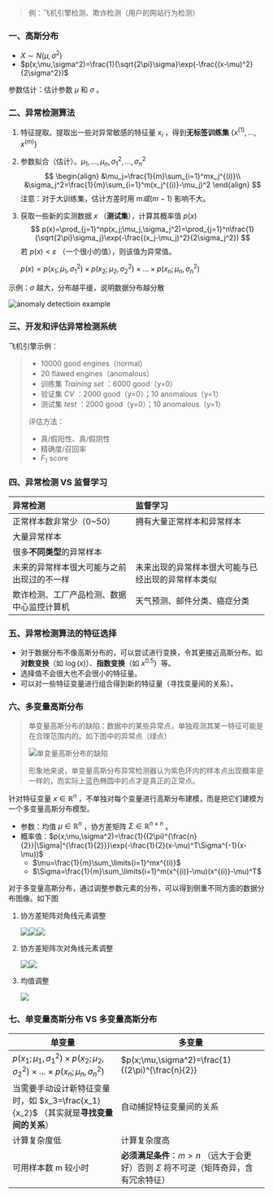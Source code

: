 > 例：飞机引擎检测、欺诈检测（用户的网站行为检测）

### 一、高斯分布

* $X\sim N(\mu,\sigma^2)$ 
* $p(x;\mu,\sigma^2)=\frac{1}{\sqrt{2\pi}\sigma}\exp(-\frac{(x-\mu)^2}{2\sigma^2})$ 

参数估计：估计参数 $\mu$ 和 $\sigma$ 。

### 二、异常检测算法

1. 特征提取。提取出一些对异常敏感的特征量 $x_i$ ，得到**无标签训练集** $\{x^{(1)},\ldots,x^{(m)}\}$ 

2. 参数拟合（估计）。$\mu_1,\ldots,\mu_n,\sigma_1^2,\ldots,\sigma_n^2$
   $$
   \begin{align}
   &\mu_j=\frac{1}{m}\sum_{i=1}^mx_j^{(i)}\\
   &\sigma_j^2=\frac{1}{m}\sum_{i=1}^m(x_j^{(i)}-\mu_j)^2
   \end{align}
   $$
   注意：对于大训练集，估计方差时用 $m或(m-1)$ 影响不大。

3. 获取一些新的实测数据 $x$ （**测试集**），计算其概率值 $p(x)$ 
   $$
   p(x)=\prod_{j=1}^np(x_j;\mu_j,\sigma_j^2)=\prod_{j=1}^n\frac{1}{\sqrt{2\pi}\sigma_j}\exp(-\frac{(x_j-\mu_j)^2}{2\sigma_j^2})
   $$
   若 $p(x)<\varepsilon$ （一个很小的值），则该值为异常值。

   $p(x)=p(x_1;\mu_1,\sigma_1^2)\times p(x_2;\mu_2,\sigma_2^2)\times\ldots\times p(x_n;\mu_n,\sigma_n^2)$

示例：$\sigma$ 越大，分布越平缓，说明数据分布越分散

![anomaly detectioin example](https://cdn.jsdelivr.net/gh/321hjd/ImageBed/MachineLearning/UnsupervisedLearning/anomaly-detectioin-example.jpg)

### 三、开发和评估异常检测系统

飞机引擎示例：

> * 10000  good engines（normal）
> * 20		flawed engines（anomalous）
> * 训练集 $Training~set$ ：6000 good（y=0）
> * 验证集 $CV$ ：2000 good（y=0）；10 anomalous（y=1）
> * 测试集 $test$ ：2000 good（y=0）；10 anomalous（y=1）
>
> 评估方法：
>
> * 真/假阳性、真/假阴性
> * 精确度/召回率
> * $F_1$ score

### 四、异常检测 VS 监督学习

| 异常检测                                   | 监督学习                                           |
| :----------------------------------------- | :------------------------------------------------- |
| 正常样本数非常少（0~50）                   | 拥有大量正常样本和异常样本                         |
| 大量异常样本                               |                                                    |
| 很多**不同类型**的异常样本                 |                                                    |
| 未来的异常样本很大可能与之前出现过的不一样 | 未来出现的异常样本很大可能与已经出现的异常样本类似 |
| 欺诈检测、工厂产品检测、数据中心监控计算机 | 天气预测、邮件分类、癌症分类                       |

### 五、异常检测算法的特征选择

* 对于数据分布不像高斯分布的，可以尝试进行变换，令其更接近高斯分布。如**对数变换**（如 $\log(x)$）、**指数变换**（如 $x^{0.5}$）等。
* 选择值不会很大也不会很小的特征量。 
* 可以对一些特征变量进行组合得到新的特征量（寻找变量间的关系）。

### 六、多变量高斯分布

> 单变量高斯分布的缺陷：数据中的某些异常点，单独观测其某一特征可能是在合理范围内的。如下图中的异常点（绿点）
>
> ![单变量高斯分布的缺陷](https://cdn.jsdelivr.net/gh/321hjd/ImageBed/MachineLearning/UnsupervisedLearning/example.jpg)
>
> 形象地来说，单变量高斯分布异常检测器认为紫色环内的样本点出现概率是一样的，而实际上蓝色椭圆中的点才是真正的正常点。

针对特征变量 $x\in\mathbb{R}^n$ ，不单独对每个变量进行高斯分布建模，而是把它们建模为一个多变量高斯分布模型。

* 参数：均值 $\mu\in\mathbb{R}^n$ ，协方差矩阵 $\Sigma\in\mathbb{R}^{n\times n}$ 。
* 概率值：$p(x;\mu,\sigma^2)=\frac{1}{(2\pi)^{\frac{n}{2}}|\Sigma|^{\frac{1}{2}}}\exp(-\frac{1}{2}(x-\mu)^T\Sigma^{-1}(x-\mu))$ 
  * $\mu=\frac{1}{m}\sum_\limits{i=1}^mx^{(i)}$ 
  * $\Sigma=\frac{1}{m}\sum_\limits{i=1}^m(x^{(i)}-\mu)(x^{(i)}-\mu)^T$ 

对于多变量高斯分布，通过调整参数元素的分布，可以得到侧重不同方面的数据分布图像。如下图

1. 协方差矩阵对角线元素调整

   ![](https://cdn.jsdelivr.net/gh/321hjd/ImageBed/MachineLearning/UnsupervisedLearning/multivariate-Gaussian-example-1.jpg)![](https://cdn.jsdelivr.net/gh/321hjd/ImageBed/MachineLearning/UnsupervisedLearning/multivariate-Gaussian-example-2.jpg)![](https://cdn.jsdelivr.net/gh/321hjd/ImageBed/MachineLearning/UnsupervisedLearning/multivariate-Gaussian-example-3.jpg)

   

2. 协方差矩阵次对角线元素调整

   ![](https://cdn.jsdelivr.net/gh/321hjd/ImageBed/MachineLearning/UnsupervisedLearning/multivariate-Gaussian-example-4.jpg)![](https://cdn.jsdelivr.net/gh/321hjd/ImageBed/MachineLearning/UnsupervisedLearning/multivariate-Gaussian-example-5.jpg)

3. 均值调整

   ![](https://cdn.jsdelivr.net/gh/321hjd/ImageBed/MachineLearning/UnsupervisedLearning/multivariate-Gaussian-example-6.jpg)

### 七、单变量高斯分布 VS 多变量高斯分布

| 单变量                                                       | 多变量                                                       |
| ------------------------------------------------------------ | ------------------------------------------------------------ |
| $p(x_1;\mu_1,\sigma_1^2)\times p(x_2;\mu_2,\sigma_2^2)\times\ldots\times p(x_n;\mu_n,\sigma_n^2)$ | $p(x;\mu,\sigma^2)=\frac{1}{(2\pi)^{\frac{n}{2}}|\Sigma|^{\frac{1}{2}}}\exp(-\frac{1}{2}(x-\mu)^T\Sigma^{-1}(x-\mu))$ |
| 当需要手动设计新特征变量时，如 $x_3=\frac{x_1}{x_2}$ （其实就是**寻找变量间的关系**） | 自动捕捉特征变量间的关系                                     |
| 计算复杂度低                                                 | 计算复杂度高                                                 |
| 可用样本数 m 较小时                                          | **必须满足条件**：$m>n$ （远大于会更好）否则 $\Sigma$ 将不可逆（矩阵奇异，含有冗余特征） |

